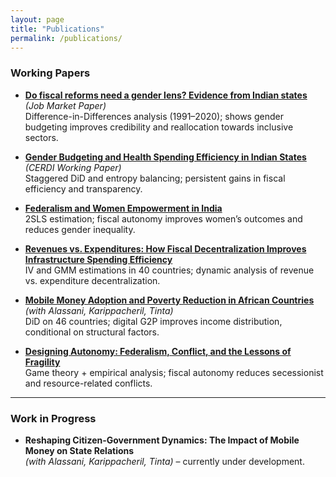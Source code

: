 ```yaml
---
layout: page
title: "Publications"
permalink: /publications/
---
```


### Working Papers

- [**Do fiscal reforms need a gender lens? Evidence from Indian states**](/assets/gender-budget-credibility.pdf) *(Job Market Paper)*  
  Difference-in-Differences analysis (1991–2020); shows gender budgeting improves credibility and reallocation towards inclusive sectors.

- [**Gender Budgeting and Health Spending Efficiency in Indian States**](/assets/gender-budget-efficiency.pdf) *(CERDI Working Paper)*  
  Staggered DiD and entropy balancing; persistent gains in fiscal efficiency and transparency.

- [**Federalism and Women Empowerment in India**](/assets/federalism-women.pdf)  
  2SLS estimation; fiscal autonomy improves women’s outcomes and reduces gender inequality.

- [**Revenues vs. Expenditures: How Fiscal Decentralization Improves Infrastructure Spending Efficiency**](/assets/decentralization-infrastructure.pdf)  
  IV and GMM estimations in 40 countries; dynamic analysis of revenue vs. expenditure decentralization.

- [**Mobile Money Adoption and Poverty Reduction in African Countries**](/assets/mobile-money-poverty.pdf) *(with Alassani, Karippacheril, Tinta)*  
  DiD on 46 countries; digital G2P improves income distribution, conditional on structural factors.

- [**Designing Autonomy: Federalism, Conflict, and the Lessons of Fragility**](/assets/federalism-conflict.pdf)  
  Game theory + empirical analysis; fiscal autonomy reduces secessionist and resource-related conflicts.

---

### Work in Progress

- **Reshaping Citizen-Government Dynamics: The Impact of Mobile Money on State Relations**  
  *(with Alassani, Karippacheril, Tinta)* – currently under development.

